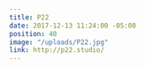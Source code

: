 ```yaml
---
title: P22
date: 2017-12-13 11:24:00 -05:00
position: 40
image: "/uploads/P22.jpg"
link: http://p22.studio/
---
```


